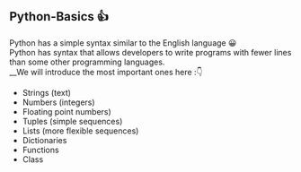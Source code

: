 ## Python-Basics :+1:
Python has a simple syntax similar to the English language :grinning:<br /> 
Python has syntax that allows developers to write programs with fewer lines than some other programming languages.<br /> 
__We will introduce the most important ones here ::point_down: <br />
- Strings (text) <br />
- Numbers (integers) <br />
- Floating point numbers)<br /> 
- Tuples (simple sequences)<br />
- Lists (more flexible sequences)<br />
- Dictionaries<br />
- Functions<br />
- Class<br />
